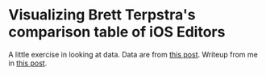 # Visualizing Brett Terpstra's comparison table of iOS Editors

A little exercise in looking at data. Data are from [this post](http://brettterpstra.com/ios-text-editors/). Writeup from me in [this post](http://kieranhealy.org/blog/archives/2012/04/18/visualizing-ios-text-editors/).
